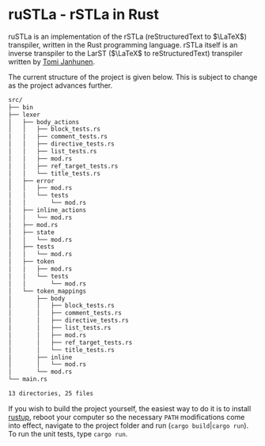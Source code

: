# ruSTLa - rSTLa in Rust

ruSTLa is an implementation of the rSTLa
(reStructuredText to $`\LaTeX`$) transpiler,
written in the Rust programming language.
rSTLa itself is an inverse transpiler to the LarST ($`\LaTeX`$ to reStructuredText) transpiler written by [Tomi Janhunen](https://www.tuni.fi/fi/tomi-janhunen).

The current structure of the project is given below.
This is subject to change as the project advances further.
```bash
src/
├── bin
├── lexer
│   ├── body_actions
│   │   ├── block_tests.rs
│   │   ├── comment_tests.rs
│   │   ├── directive_tests.rs
│   │   ├── list_tests.rs
│   │   ├── mod.rs
│   │   ├── ref_target_tests.rs
│   │   └── title_tests.rs
│   ├── error
│   │   ├── mod.rs
│   │   └── tests
│   │       └── mod.rs
│   ├── inline_actions
│   │   └── mod.rs
│   ├── mod.rs
│   ├── state
│   │   └── mod.rs
│   ├── tests
│   │   └── mod.rs
│   ├── token
│   │   ├── mod.rs
│   │   └── tests
│   │       └── mod.rs
│   └── token_mappings
│       ├── body
│       │   ├── block_tests.rs
│       │   ├── comment_tests.rs
│       │   ├── directive_tests.rs
│       │   ├── list_tests.rs
│       │   ├── mod.rs
│       │   ├── ref_target_tests.rs
│       │   └── title_tests.rs
│       ├── inline
│       │   └── mod.rs
│       └── mod.rs
└── main.rs

13 directories, 25 files
```
If you wish to build the project yourself, the easiest way to do it is to install [rustup](https://rustup.rs/), reboot your computer so the necessary `PATH` modifications come into effect, navigate to the project folder and run (`cargo build`|`cargo run`). To run the unit tests, type `cargo run`.
